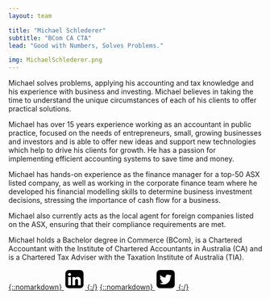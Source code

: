 ```yaml
---
layout: team

title: "Michael Schlederer"
subtitle: "BCom CA CTA"
lead: "Good with Numbers, Solves Problems."

img: MichaelSchlederer.png
---
```


Michael solves problems, applying his accounting and tax knowledge and his experience with business and investing. Michael believes in taking the time to understand the unique circumstances of each of his clients to offer practical solutions.

Michael has over 15 years experience working as an accountant in public practice, focused on the needs of entrepreneurs, small, growing businesses and investors and is able to offer new ideas and support new technologies which help to drive his clients for growth. He has a passion for implementing efficient accounting systems to save time and money.

Michael has hands-on experience as the finance manager for a top-50 ASX listed company, as well as working in the corporate finance team where he developed his financial modelling skills to determine business investment decisions, stressing the importance of cash flow for a business.

Michael also currently acts as the local agent for foreign companies listed on the ASX, ensuring that their compliance requirements are met.

Michael holds a Bachelor degree in Commerce (BCom), is a Chartered Accountant with the Institute of Chartered Accountants in Australia (CA) and is a Chartered Tax Adviser with the Taxation Institute of Australia (TIA).

[{::nomarkdown}
<svg class="icon me-2" width="3em" height="3em" fill="var(--bs-success)" viewBox="0 0 1792 1792" xmlns="http://www.w3.org/2000/svg">
<path id="fa-linkedin-square" d="M365 1414h231v-694h-231v694zm246-908q-1-52-36-86t-93-34-94.5 34-36.5 86q0 51 35.5 85.5t92.5 34.5h1q59 0 95-34.5t36-85.5zm585 908h231v-398q0-154-73-233t-193-79q-136 0-209 117h2v-101h-231q3 66 0 694h231v-388q0-38 7-56 15-35 45-59.5t74-24.5q116 0 116 157v371zm468-998v960q0 119-84.5 203.5t-203.5 84.5h-960q-119 0-203.5-84.5t-84.5-203.5v-960q0-119 84.5-203.5t203.5-84.5h960q119 0 203.5 84.5t84.5 203.5z"/>
</svg>
{:/}](//au.linkedin.com/in/michaelschlederer/) [{::nomarkdown}
<svg class="icon me-2" width="3em" height="3em" fill="var(--bs-success)" viewBox="0 0 1792 1792" xmlns="http://www.w3.org/2000/svg">
<path id="fa-twitter-square" d="M1408 610q-56 25-121 34 68-40 93-117-65 38-134 51-61-66-153-66-87 0-148.5 61.5t-61.5 148.5q0 29 5 48-129-7-242-65t-192-155q-29 50-29 106 0 114 91 175-47-1-100-26v2q0 75 50 133.5t123 72.5q-29 8-51 8-13 0-39-4 21 63 74.5 104t121.5 42q-116 90-261 90-26 0-50-3 148 94 322 94 112 0 210-35.5t168-95 120.5-137 75-162 24.5-168.5q0-18-1-27 63-45 105-109zm256-194v960q0 119-84.5 203.5t-203.5 84.5h-960q-119 0-203.5-84.5t-84.5-203.5v-960q0-119 84.5-203.5t203.5-84.5h960q119 0 203.5 84.5t84.5 203.5z"/>
</svg>
{:/}](//twitter.com/MichaelSchled)
